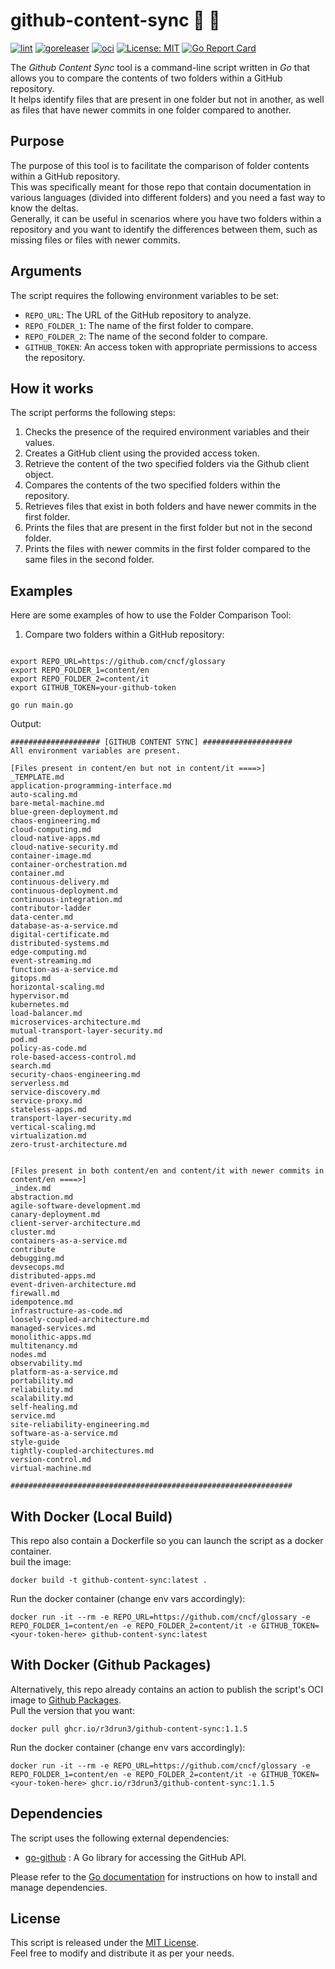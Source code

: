 # github-content-sync 🔎 📁
[![lint](https://github.com/R3DRUN3/github-content-sync/actions/workflows/lint.yaml/badge.svg)](https://github.com/R3DRUN3/github-content-sync/actions/workflows/lint.yaml)
[![goreleaser](https://github.com/R3DRUN3/github-content-sync/actions/workflows/release.yaml/badge.svg)](https://github.com/R3DRUN3/github-content-sync/actions/workflows/release.yaml)
[![oci](https://github.com/R3DRUN3/github-content-sync/actions/workflows/oci.yaml/badge.svg)](https://github.com/R3DRUN3/github-content-sync/actions/workflows/oci.yaml)
[![License: MIT](https://img.shields.io/badge/License-MIT-yellow.svg)](https://opensource.org/licenses/MIT)
[![Go Report Card](https://goreportcard.com/badge/github.com/r3drun3/github-content-sync)](https://goreportcard.com/report/github.com/r3drun3/github-content-sync)  

The *Github Content Sync* tool is a command-line script written in *Go* that allows you to compare the contents of two folders within a GitHub repository.  
It helps identify files that are present in one folder but not in another, as well as files that have newer commits in one folder compared to another.  
## Purpose

The purpose of this tool is to facilitate the comparison of folder contents within a GitHub repository.  
This was specifically meant for those repo that contain documentation in various languages (divided into different folders) and you need a fast way to know the deltas.  
Generally, it can be useful in scenarios where you have two folders within a repository and you want to identify the differences between them, such as missing files or files with newer commits.  
## Arguments

The script requires the following environment variables to be set: 
- `REPO_URL`: The URL of the GitHub repository to analyze. 
- `REPO_FOLDER_1`: The name of the first folder to compare. 
- `REPO_FOLDER_2`: The name of the second folder to compare. 
- `GITHUB_TOKEN`: An access token with appropriate permissions to access the repository.
## How it works

The script performs the following steps:
1. Checks the presence of the required environment variables and their values.
1. Creates a GitHub client using the provided access token.
1. Retrieve the content of the two specified folders via the Github client object.
1. Compares the contents of the two specified folders within the repository.
1. Retrieves files that exist in both folders and have newer commits in the first folder.
1. Prints the files that are present in the first folder but not in the second folder.
1. Prints the files with newer commits in the first folder compared to the same files in the second folder.
## Examples

Here are some examples of how to use the Folder Comparison Tool:
1. Compare two folders within a GitHub repository:

```shell

export REPO_URL=https://github.com/cncf/glossary
export REPO_FOLDER_1=content/en
export REPO_FOLDER_2=content/it
export GITHUB_TOKEN=your-github-token

go run main.go
```


Output:
```console
#################### [GITHUB CONTENT SYNC] ####################
All environment variables are present.

[Files present in content/en but not in content/it ====>]
_TEMPLATE.md
application-programming-interface.md
auto-scaling.md
bare-metal-machine.md
blue-green-deployment.md
chaos-engineering.md
cloud-computing.md
cloud-native-apps.md
cloud-native-security.md
container-image.md
container-orchestration.md
container.md
continuous-delivery.md
continuous-deployment.md
continuous-integration.md
contributor-ladder
data-center.md
database-as-a-service.md
digital-certificate.md
distributed-systems.md
edge-computing.md
event-streaming.md
function-as-a-service.md
gitops.md
horizontal-scaling.md
hypervisor.md
kubernetes.md
load-balancer.md
microservices-architecture.md
mutual-transport-layer-security.md
pod.md
policy-as-code.md
role-based-access-control.md
search.md
security-chaos-engineering.md
serverless.md
service-discovery.md
service-proxy.md
stateless-apps.md
transport-layer-security.md
vertical-scaling.md
virtualization.md
zero-trust-architecture.md


[Files present in both content/en and content/it with newer commits in content/en ====>]
_index.md
abstraction.md
agile-software-development.md
canary-deployment.md
client-server-architecture.md
cluster.md
containers-as-a-service.md
contribute
debugging.md
devsecops.md
distributed-apps.md
event-driven-architecture.md
firewall.md
idempotence.md
infrastructure-as-code.md
loosely-coupled-architecture.md
managed-services.md
monolithic-apps.md
multitenancy.md
nodes.md
observability.md
platform-as-a-service.md
portability.md
reliability.md
scalability.md
self-healing.md
service.md
site-reliability-engineering.md
software-as-a-service.md
style-guide
tightly-coupled-architectures.md
version-control.md
virtual-machine.md

###############################################################
```  

## With Docker (Local Build)
This repo also contain a Dockerfile so you can launch the script as a docker container.  
buil the image:  
```console
docker build -t github-content-sync:latest .
```  

Run the docker container (change env vars accordingly):  
```console
docker run -it --rm -e REPO_URL=https://github.com/cncf/glossary -e REPO_FOLDER_1=content/en -e REPO_FOLDER_2=content/it -e GITHUB_TOKEN=<your-token-here> github-content-sync:latest
```  


## With Docker (Github Packages)
Alternatively, this repo already contains an action to publish the script's OCI image to [Github Packages](https://github.com/features/packages).  
Pull the version that you want: 
```console
docker pull ghcr.io/r3drun3/github-content-sync:1.1.5 
```  

Run the docker container (change env vars accordingly):  
```console
docker run -it --rm -e REPO_URL=https://github.com/cncf/glossary -e REPO_FOLDER_1=content/en -e REPO_FOLDER_2=content/it -e GITHUB_TOKEN=<your-token-here> ghcr.io/r3drun3/github-content-sync:1.1.5
```  





## Dependencies

The script uses the following external dependencies: 
- [go-github](https://github.com/google/go-github) : A Go library for accessing the GitHub API.

Please refer to the [Go documentation](https://golang.org/doc/)  for instructions on how to install and manage dependencies.
## License

This script is released under the [MIT License](https://chat.openai.com/LICENSE).  
Feel free to modify and distribute it as per your needs.  


